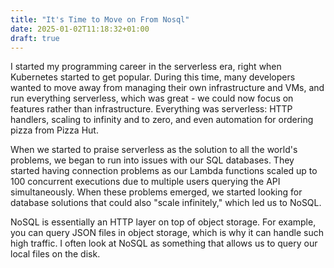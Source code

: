 ```yaml
---
title: "It's Time to Move on From Nosql"
date: 2025-01-02T11:18:32+01:00
draft: true
---
```

I started my programming career in the serverless era, right when Kubernetes started to get popular. During this time, many developers wanted to move away from managing their own infrastructure and VMs, and run everything serverless, which was great - we could now focus on features rather than infrastructure.
Everything was serverless: HTTP handlers, scaling to infinity and to zero, and even automation for ordering pizza from Pizza Hut.

When we started to praise serverless as the solution to all the world's problems, we began to run into issues with our SQL databases. They started having connection problems as our Lambda functions scaled up to 100 concurrent executions due to multiple users querying the API simultaneously. When these problems emerged, we started looking for database solutions that could also "scale infinitely," which led us to NoSQL.

NoSQL is essentially an HTTP layer on top of object storage. For example, you can query JSON files in object storage, which is why it can handle such high traffic. I often look at NoSQL as something that allows us to query our local files on the disk.
